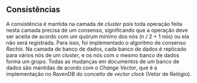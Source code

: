 
## Consistências
A consistência é mantida na camada de *cluster* pois toda operação feita nesta camada precisa de um consenso, significando que a operação deve ser aceita de acordo com um quórum mínimo dos nós (n / 2  + 1 nós) ou ela não será registrada. Para isso, foi implementado o algoritmo de consenso *Rachis*.  Na camada de banco de dados,  cada banco de dados é replicado para vários nós de um *cluster*, e os nós com o mesmo banco de dados forma um grupo. Todas as mudanças em documentos de um banco de dados são mantidas de acordo com o *Change Vector*, que é a implementação no RavenDB do conceito de *vector clock* (Vetor de Relógio).
<!--stackedit_data:
eyJoaXN0b3J5IjpbMjA0MTAyMTE1NCwtMTIyOTA5OTg0NiwtMT
Q5MTU5NDM0MCwtNDY3ODk0NSwtMTYxMDEwNjI1LC0xNDkxNTE2
MDM5LC0xNjgwNjkyMjY2LDE3ODM1MTE2MjgsLTc3ODEzMzg4NC
wtMjg3MDAzMTc0XX0=
-->